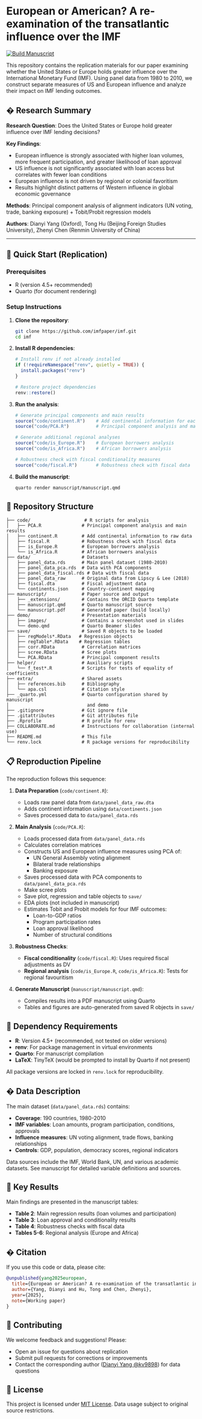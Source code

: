 # European or American? A re-examination of the transatlantic influence over the IMF

[![Build Manuscript](https://github.com/imfpaper/imf/actions/workflows/build-manuscript.yml/badge.svg)](https://github.com/imfpaper/imf/actions/workflows/build-manuscript.yml)

This repository contains the replication materials for our paper examining whether the United States or Europe holds greater influence over the International Monetary Fund (IMF). Using panel data from 1980 to 2010, we construct separate measures of US and European influence and analyze their impact on IMF lending outcomes.

## � Research Summary

**Research Question**: Does the United States or Europe hold greater influence over IMF lending decisions?

**Key Findings**:
- European influence is strongly associated with higher loan volumes, more frequent participation, and greater likelihood of loan approval
- US influence is not significantly associated with loan access but correlates with fewer loan conditions
- European influence is not driven by regional or colonial favoritism
- Results highlight distinct patterns of Western influence in global economic governance

**Methods**: Principal component analysis of alignment indicators (UN voting, trade, banking exposure) + Tobit/Probit regression models

**Authors**: Dianyi Yang (Oxford), Tong Hu (Beijing Foreign Studies University), Zhenyi Chen (Renmin University of China)

---

## 🚀 Quick Start (Replication)

### Prerequisites
- R (version 4.5+ recommended)
- Quarto (for document rendering)

### Setup Instructions

1. **Clone the repository**:
   ```bash
   git clone https://github.com/imfpaper/imf.git
   cd imf
   ```

2. **Install R dependencies**:
   ```r
   # Install renv if not already installed
   if (!requireNamespace("renv", quietly = TRUE)) {
     install.packages("renv")  
   }
   
   # Restore project dependencies
   renv::restore()
   ```

3. **Run the analysis**:
   ```r
   # Generate principal components and main results
   source("code/continent.R")    # Add continental information for each country
   source("code/PCA.R")          # Principal component analysis and main results
   
   # Generate additional regional analyses
   source("code/is_Europe.R")    # European borrowers analysis
   source("code/is_Africa.R")    # African borrowers analysis

   # Robustness check with fiscal conditionality measures
   source("code/fiscal.R")       # Robustness check with fiscal data
   ```

4. **Build the manuscript**:
   ```bash
   quarto render manuscript/manuscript.qmd
   ```

## 📂 Repository Structure

```
├── code/                    # R scripts for analysis
│   ├── PCA.R               # Principal component analysis and main results
│   ├── continent.R         # Add continental information to raw data
│   ├── fiscal.R            # Robustness check with fiscal data
│   ├── is_Europe.R         # European borrowers analysis  
│   └── is_Africa.R         # African borrowers analysis
├── data/                   # Datasets
│   ├── panel_data.rds      # Main panel dataset (1980-2010)
│   ├── panel_data_pca.rds  # Data with PCA components
│   ├── panel_data_fiscal.rds # Data with fiscal data
│   ├── panel_data_raw      # Original data from Lipscy & Lee (2018)
│   ├── fiscal.dta          # Fiscal adjustment data
│   └── continents.json     # Country-continent mapping
├── manuscript/             # Paper source and output
│   ├── _extensions/        # Contains the ORCID Quarto template
│   ├── manuscript.qmd      # Quarto manuscript source
│   └── manuscript.pdf      # Generated paper (build locally)
├── demo/                   # Presentation materials
│   ├── images/             # Contains a screenshot used in slides
│   └── demo.qmd            # Quarto Beamer slides
├── save/                   # Saved R objects to be loaded
│   ├── regModels*.RData   # Regression objects
│   ├── regTable*.RData    # Regression tables
│   ├── corr.RData          # Correlation matrices
│   ├── scree.RData         # Scree plots
│   └── PCA.RData           # Principal component results
├── helper/                 # Auxiliary scripts
│   └── f_test*.R           # Scripts for tests of equality of coefficients
├── extra/                  # Shared assets
│   ├── references.bib      # Bibliography
│   └── apa.csl             # Citation style
├── _quarto.yml             # Quarto configuration shared by manuscript   
│                             and demo
├── .gitignore              # Git ignore file
├── .gitattributes          # Git attributes file
├── .Rprofile               # R profile for renv
├── COLLABORATE.md          # Instructions for collaboration (internal use)
├── README.md               # This file
└── renv.lock               # R package versions for reproducibility
```

## 📋 Reproduction Pipeline

The reproduction follows this sequence:

1. **Data Preparation** (`code/continent.R`):
   - Loads raw panel data from `data/panel_data_raw.dta`
   - Adds continent information using `data/continents.json`
   - Saves processed data to `data/panel_data.rds`

2. **Main Analysis** (`code/PCA.R`):
   - Loads processed data from `data/panel_data.rds`
   - Calculates correlation matrices
   - Constructs US and European influence measures using PCA of:
     - UN General Assembly voting alignment
     - Bilateral trade relationships  
     - Banking exposure
   - Saves processed data with PCA components to `data/panel_data_pca.rds`
   - Make scree plots
   - Save plot, regression and table objects to `save/`
   - EDA plots (not included in manuscript)
   - Estimates Tobit and Probit models for four IMF outcomes:
     - Loan-to-GDP ratios
     - Program participation rates
     - Loan approval likelihood
     - Number of structural conditions

3. **Robustness Checks**:
   - **Fiscal conditionality** (`code/fiscal.R`): Uses required fiscal adjustments as DV
   - **Regional analysis** (`code/is_Europe.R`, `code/is_Africa.R`): Tests for regional favouritism

4. **Generate Manuscript** (`manuscript/manuscript.qmd`):
   - Compiles results into a PDF manuscript using Quarto
   - Tables and figures are auto-generated from saved R objects in `save/`

## 🔧 Dependency Requirements

- **R**: Version 4.5+ (recommended, not tested on older versions)
- **renv**: For package management in virtual environments
- **Quarto**: For manuscript compilation
- **LaTeX**: TinyTeX (would be prompted to install by Quarto if not present)

All package versions are locked in `renv.lock` for reproducibility.

## � Data Description

The main dataset (`data/panel_data.rds`) contains:
- **Coverage**: 190 countries, 1980-2010
- **IMF variables**: Loan amounts, program participation, conditions, approvals
- **Influence measures**: UN voting alignment, trade flows, banking relationships
- **Controls**: GDP, population, democracy scores, regional indicators

Data sources include the IMF, World Bank, UN, and various academic datasets. See manuscript for detailed variable definitions and sources.

## 🎯 Key Results

Main findings are presented in the manuscript tables:
- **Table 2**: Main regression results (loan volumes and participation)
- **Table 3**: Loan approval and conditionality results  
- **Table 4**: Robustness checks with fiscal data
- **Tables 5-6**: Regional analysis (Europe and Africa)

## � Citation

If you use this code or data, please cite:

```bibtex
@unpublished{yang2025european,
  title={European or American? A re-examination of the transatlantic influence over the IMF},
  author={Yang, Dianyi and Hu, Tong and Chen, Zhenyi},
  year={2025},
  note={Working paper}
}
```

## 🤝 Contributing

We welcome feedback and suggestions! Please:
- Open an issue for questions about replication
- Submit pull requests for corrections or improvements
- Contact the corresponding author ([Dianyi Yang @kv9898](mailto:dianyi.yang@politics.ox.ac.uk)) for data questions

## 📄 License

This project is licensed under [MIT License](LICENSE). Data usage subject to original source restrictions.
